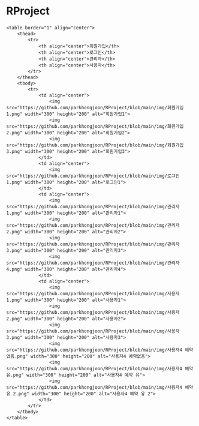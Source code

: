 # RProject
    <table border="1" align="center">
        <thead>
            <tr>
                <th align="center">회원가입</th>
                <th align="center">로그인</th>
                <th align="center">관리자</th>
                <th align="center">사용자</th>
            </tr>
        </thead>
        <tbody>
            <tr>
                <td align="center">
                    <img src="https://github.com/parkhongjoon/RProject/blob/main/img/회원가입1.png" width="300" height="200" alt="회원가입1">
                    <img src="https://github.com/parkhongjoon/RProject/blob/main/img/회원가입2.png" width="300" height="200" alt="회원가입2">
                    <img src="https://github.com/parkhongjoon/RProject/blob/main/img/회원가입3.png" width="300" height="200" alt="회원가입3">
                </td>
                <td align="center">
                    <img src="https://github.com/parkhongjoon/RProject/blob/main/img/로그인1.png" width="300" height="200" alt="로그인1">
                </td>
                <td align="center">
                    <img src="https://github.com/parkhongjoon/RProject/blob/main/img/관리자1.png" width="300" height="200" alt="관리자1">
                    <img src="https://github.com/parkhongjoon/RProject/blob/main/img/관리자2.png" width="300" height="200" alt="관리자2">
                    <img src="https://github.com/parkhongjoon/RProject/blob/main/img/관리자3.png" width="300" height="200" alt="관리자3">
                    <img src="https://github.com/parkhongjoon/RProject/blob/main/img/관리자4.png" width="300" height="200" alt="관리자4">
                </td>
                <td align="center">
                    <img src="https://github.com/parkhongjoon/RProject/blob/main/img/사용자1.png" width="300" height="200" alt="사용자1">
                    <img src="https://github.com/parkhongjoon/RProject/blob/main/img/사용자2.png" width="300" height="200" alt="사용자2">
                    <img src="https://github.com/parkhongjoon/RProject/blob/main/img/사용자3.png" width="300" height="200" alt="사용자3">
                    <img src="https://github.com/parkhongjoon/RProject/blob/main/img/사용자4 예약없음.png" width="300" height="200" alt="사용자4 예약없음">
                    <img src="https://github.com/parkhongjoon/RProject/blob/main/img/사용자4 예약 유.png" width="300" height="200" alt="사용자4 예약 유">
                    <img src="https://github.com/parkhongjoon/RProject/blob/main/img/사용자4 예약 유 2.png" width="300" height="200" alt="사용자4 예약 유 2">
                </td>
            </tr>
        </tbody>
    </table>
